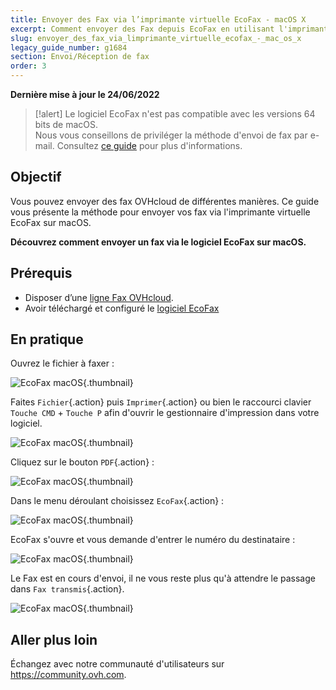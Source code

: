```yaml
---
title: Envoyer des Fax via l’imprimante virtuelle EcoFax - macOS X
excerpt: Comment envoyer des Fax depuis EcoFax en utilisant l'imprimante virtuelle - Version macOS X
slug: envoyer_des_fax_via_limprimante_virtuelle_ecofax_-_mac_os_x
legacy_guide_number: g1684
section: Envoi/Réception de fax
order: 3
---
```


**Dernière mise à jour le 24/06/2022**

> [!alert]
> Le logiciel EcoFax n'est pas compatible avec les versions 64 bits de macOS.<br>
> Nous vous conseillons de priviléger la méthode d'envoi de fax par e-mail. Consultez [ce guide](https://docs.ovh.com/fr/fax/envoyer-des-fax-et-creer-des-campagnes-par-e-mail/) pour plus d'informations.

## Objectif

Vous pouvez envoyer des fax OVHcloud de différentes manières. Ce guide vous présente la méthode pour envoyer vos fax via l'imprimante virtuelle EcoFax sur macOS.

**Découvrez comment envoyer un fax via le logiciel EcoFax sur macOS.**

## Prérequis

- Disposer d’une [ligne Fax OVHcloud](https://www.ovhtelecom.fr/fax/).
- Avoir téléchargé et configuré le [logiciel EcoFax](https://www.ovhtelecom.fr/fax/logiciel-ecofax.xml)

## En pratique

Ouvrez le fichier à faxer :

![EcoFax macOS](images/img_2486.jpg){.thumbnail}

Faites `Fichier`{.action} puis `Imprimer`{.action} ou bien le raccourci clavier `Touche CMD` + `Touche P` afin d'ouvrir le gestionnaire d'impression dans votre logiciel.

![EcoFax macOS](images/img_2487.jpg){.thumbnail}

Cliquez sur le bouton `PDF`{.action} :

![EcoFax macOS](images/img_2488.jpg){.thumbnail}

Dans le menu déroulant choisissez `EcoFax`{.action} :

![EcoFax macOS](images/img_2489.jpg){.thumbnail}

EcoFax s'ouvre et vous demande d'entrer le numéro du destinataire :

![EcoFax macOS](images/img_2490.jpg){.thumbnail}

Le Fax est en cours d'envoi, il ne vous reste plus qu'à attendre le passage dans `Fax transmis`{.action}.

![EcoFax macOS](images/img_2491.jpg){.thumbnail}

## Aller plus loin

Échangez avec notre communauté d'utilisateurs sur <https://community.ovh.com>.
